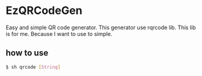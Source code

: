 # EzQRCodeGen
Easy and simple QR code generator.
This generator use rqrcode lib.
This lib is for me.
Because I want to use to simple.

## how to use

```sh
$ sh qrcode [String]
```
